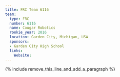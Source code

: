 ```yaml
---
title: FRC Team 6116
team:
  type: FRC
  number: 6116
  name: Cougar Robotics
  rookie_year: 2016
  location: Garden City, Michigan, USA
  sponsors:
  - Garden City High School
  links:
    Website:
---
```


{% include remove_this_line_and_add_a_paragraph %}